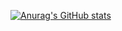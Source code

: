 [![Anurag's GitHub stats](https://github-readme-stats.vercel.app/api?username=lbpb293)](https://github.com/anuraghazra/github-readme-stats)
